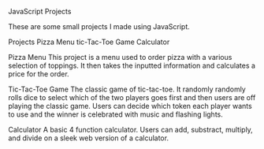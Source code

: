 JavaScript Projects

These are some small projects I made using JavaScript.

Projects
	Pizza Menu
	tic-Tac-Toe Game
	Calculator

Pizza Menu
This project is a menu used to order pizza with a various selection of toppings. It then takes the 
inputted information and calculates a price for the order.

Tic-Tac-Toe Game
The classic game of tic-tac-toe. It randomly randomly rolls dice to select which of the two players
goes first and then users are off playing the classic game. Users can decide which token each player 
wants to use and the winner is celebrated with music and flashing lights.

Calculator
A basic 4 function calculator. Users can add, substract, multiply, and divide on a sleek web version of 
a calculator.
